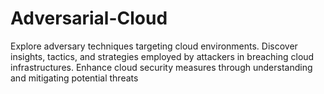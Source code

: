 # Adversarial-Cloud
Explore adversary techniques targeting cloud environments. Discover insights, tactics, and strategies employed by attackers in breaching cloud infrastructures. Enhance cloud security measures through understanding and mitigating potential threats
